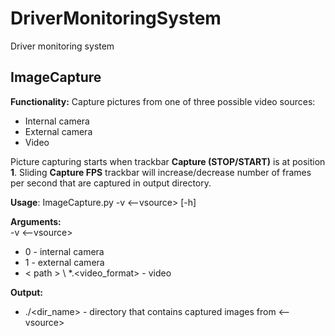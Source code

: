 # DriverMonitoringSystem
 Driver monitoring system

## ImageCapture
**Functionality:** Capture pictures from one of three possible video sources:
  - Internal camera
  - External camera
  - Video 
  
Picture capturing starts when trackbar **Capture (STOP/START)** is at position **1**.
Sliding **Capture FPS** trackbar will increase/decrease number of frames per second that are captured in output directory.
  
**Usage**:
ImageCapture.py -v <--vsource> [-h]

**Arguments:**  
-v <--vsource>  
 - 0 - internal camera
 - 1 - external camera
 - < path > \ *.<video_format> - video 

**Output:**
  - ./<dir_name> - directory that contains captured images from <--vsource>
